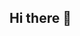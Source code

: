 ## Hi there 👋

<!--
**Taotetutin/Taotetutin** is a ✨ _special_ ✨ repository because its `README.md` (this file) appears on your GitHub profile.

Here are some ideas to get you started:

- 🔭 I’m currently working on Universidad de Santiago
- 🌱 I’m currently learning Maternal Fetal Medicine
- 👯 I’m looking to collaborate on Medical apps
- 🤔 I’m looking for help with Medical apps
- 💬 Ask me about Medical apps
- 📫 How to reach me: Taote
- 😄 Pronouns: Manu
- ⚡ Fun fact: nothing yet
-->
